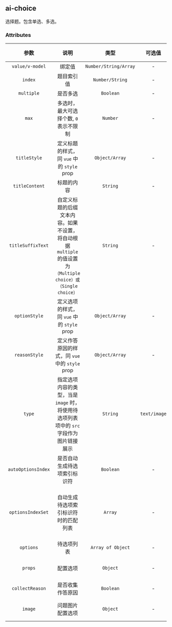 ## ai-choice

选择题。包含单选、多选。

### Attributes

| 参数 | 说明 | 类型 |可选值 | 默认值 |
| :---: |:---: |:---: |:---:| :---: |
| `value/v-model` | 绑定值 | `Number/String/Array` | - | - |
| `index` | 题目索引值 | `Number/String` | - | - |
| `multiple` | 是否多选 | `Boolean` | - | `false` |
| `max` |  多选时，最大可选择个数, `0` 表示不限制 | `Number` | - | `0` |
| `titleStyle` | 定义标题的样式，同 `vue` 中的 `style` prop | `Object/Array` | - | - |
| `titleContent` | 标题的内容 | `String` | - | - |
| `titleSuffixText` | 自定义标题的后缀文本内容。如果不设置，将自动根据 `multiple` 的值设置为 `（Multiple choice）或（Single choice）` | `String`  | - | - |
| `optionStyle` | 定义选项的样式，同 `vue` 中的 `style` prop | `Object/Array` | - | - |
| `reasonStyle` | 定义作答原因的样式，同 `vue` 中的 `style` prop | `Object/Array` | - | - |
| `type` | 指定选项内容的类型，当是 `image` 时，将使用待选项列表项中的 `src` 字段作为图片链接展示 | `String` | `text/image` | `text` |
| `autoOptionsIndex` | 是否自动生成待选项索引标识符 | `Boolean` | - | `true` |
| `optionsIndexSet` | 自动生成待选项索引标识符时的匹配列表 | `Array` | - | `['A', 'B', 'C', 'D', 'E', 'F', 'G', 'H', 'I', 'J']` |
| `options` | 待选项列表 | `Array of Object` | - | `[]` |
| `props` | 配置选项 | `Object` | - | 见 <a href="./props.md">props</a> 配置 |
| `collectReason`| 是否收集作答原因 | `Boolean` | - | `false` |
| `image` | 问题图片配置选项 | `Object` | - | 见<a href="./image.md">image</a>配置 |
